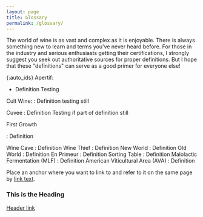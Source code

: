 ```yaml
---
layout: page
title: Glossary
permalink: /glossary/
---
```


The world of wine is as vast and complex as it is enjoyable.  There is always something new to learn and terms you've never heard before.  For those in the industry and serious enthusiasts getting their certifications, I strongly suggest you seek out authoritative sources for proper definitions.  But I hope that these "definitions" can serve as a good primer for everyone else!

{:auto_ids}
Apertif: 
* Definition 
  Testing

Cult Wine: 
: Definition
  testing still

Cuvee
: Definition
  Testing if part of definition still

First Growth

: Definition

Wine Cave
: Definition
Wine Thief
: Definition
New World
: Definition
Old World
: Definition
En Primeur
: Definition
Sorting Table
: Definition
Malolactic Fermentation (MLF)
: Definition
American Viticultural Area (AVA)
: Definition

Place an anchor <a name="abcd"></a> where you want to link to and refer to it on the same page by [link text](#abcd).
### <a name="tith"></a>This is the Heading
[Header link](/user/repository_name/wiki/page_name#title)
